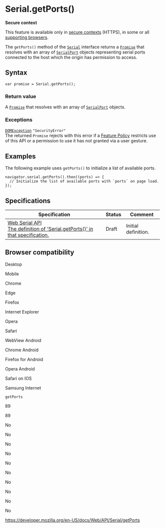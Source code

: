 Serial.getPorts()
=================

**Secure context**

This feature is available only in [secure contexts](https://developer.mozilla.org/en-US/docs/Web/Security/Secure_Contexts) (HTTPS), in some or all [supporting browsers](#browser_compatibility).

The `getPorts()` method of the [`Serial`](../serial) interface returns a [`Promise`](https://developer.mozilla.org/en-US/docs/Web/JavaScript/Reference/Global_Objects/Promise) that resolves with an array of [`SerialPort`](../serialport) objects representing serial ports connected to the host which the origin has permission to access.

Syntax
------

    var promise = Serial.getPorts();

### Return value

A [`Promise`](https://developer.mozilla.org/en-US/docs/Web/JavaScript/Reference/Global_Objects/Promise) that resolves with an array of [`SerialPort`](../serialport) objects.

### Exceptions

 [`DOMException`](../domexception) `"SecurityError"`   
The returned `Promise` rejects with this error if a [Feature Policy](https://developer.mozilla.org/en-US/docs/Web/HTTP/Feature_Policy) restricts use of this API or a permission to use it has not granted via a user gesture.

Examples
--------

The following example uses `getPorts()` to initialize a list of available ports.

    navigator.serial.getPorts().then((ports) => {
      // Initialize the list of available ports with `ports` on page load.
    });

Specifications
--------------

<table><thead><tr class="header"><th>Specification</th><th>Status</th><th>Comment</th></tr></thead><tbody><tr class="odd"><td><a href="https://wicg.github.io/serial/#dom-serial-getports">Web Serial API<br />
<span class="small">The definition of 'Serial.getPorts()' in that specification.</span></a></td><td><span class="spec-draft">Draft</span></td><td>Initial definition.</td></tr></tbody></table>

Browser compatibility
---------------------

Desktop

Mobile

Chrome

Edge

Firefox

Internet Explorer

Opera

Safari

WebView Android

Chrome Android

Firefox for Android

Opera Android

Safari on IOS

Samsung Internet

`getPorts`

89

89

No

No

No

No

No

No

No

No

No

No

<a href="https://developer.mozilla.org/en-US/docs/Web/API/Serial/getPorts" class="_attribution-link">https://developer.mozilla.org/en-US/docs/Web/API/Serial/getPorts</a>
